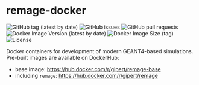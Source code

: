 # remage-docker

![GitHub tag (latest by date)](https://img.shields.io/github/v/tag/gipert/remage-docker?logo=git)
![GitHub issues](https://img.shields.io/github/issues/gipert/remage-docker?logo=github)
![GitHub pull requests](https://img.shields.io/github/issues-pr/gipert/remage-docker?logo=github)
![Docker Image Version (latest by date)](https://img.shields.io/docker/v/gipert/remage?logo=docker)
![Docker Image Size (tag)](https://img.shields.io/docker/image-size/gipert/remage/latest?logo=docker)
![License](https://img.shields.io/github/license/gipert/remage-docker)

Docker containers for development of modern GEANT4-based simulations.
Pre-built images are available on DockerHub:

- base image: https://hub.docker.com/r/gipert/remage-base
- including `remage`: https://hub.docker.com/r/gipert/remage
